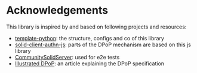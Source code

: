 # Acknowledgements

This library is inspired by and based on following projects and resources:

- [template-python](https://github.com/jacebrowning/template-python/): the structure, configs and co of this library
- [solid-client-authn-js](https://github.com/inrupt/solid-client-authn-js): parts of the DPoP mechanism are based on this js library
- [CommunitySolidServer](https://github.com/CommunitySolidServer/CommunitySolidServer/blob/main/documentation/markdown/usage/client-credentials.md): used for e2e tests
- [Illustrated DPoP](https://darutk.medium.com/illustrated-dpop-oauth-access-token-security-enhancement-801680d761ff): an article explaining the DPoP specification

